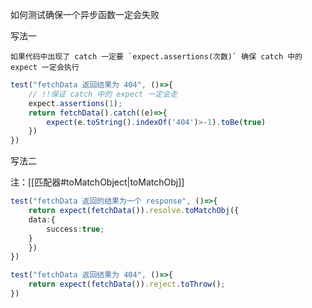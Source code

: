 如何测试确保一个异步函数一定会失败

写法一

```ad-warning
如果代码中出现了 catch 一定要 `expect.assertions(次数)` 确保 catch 中的expect 一定会执行
```

```ts
test("fetchData 返回结果为 404", ()=>{
	// !!保证 catch 中的 expect 一定会走
	expect.assertions(1);
	return fetchData().catch((e)=>{
		expect(e.toString().indexOf('404')>-1).toBe(true)
	})	
})
```

写法二

注：[[匹配器#toMatchObject|toMatchObj]]

```ts
test("fetchData 返回的结果为一个 response", ()=>{
	return expect(fetchData()).resolve.toMatchObj({
	data:{
		success:true;
	}	
	})
})

test("fetchData 返回结果为 404", ()=>{
	return expect(fetchData()).reject.toThrow();
})
```